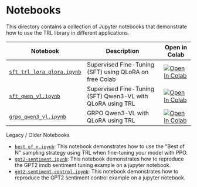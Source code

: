 # Notebooks

This directory contains a collection of Jupyter notebooks that demonstrate how to use the TRL library in different applications.


| Notebook | Description | Open in Colab |
|----------|-------------|---------------|
| [`sft_trl_lora_qlora.ipynb`](https://github.com/huggingface/trl/tree/main/examples/notebooks/sft_trl_lora_qlora.ipynb) | Supervised Fine-Tuning (SFT) using QLoRA on free Colab | [![Open In Colab](https://colab.research.google.com/assets/colab-badge.svg)](https://colab.research.google.com/github/huggingface/trl/blob/main/examples/notebooks/sft_trl_lora_qlora.ipynb) |
| [`sft_qwen_vl.ipynb`](https://github.com/huggingface/trl/tree/main/examples/notebooks/sft_qwen_vl.ipynb) | Supervised Fine-Tuning (SFT) Qwen3-VL with QLoRA using TRL | [![Open In Colab](https://colab.research.google.com/assets/colab-badge.svg)](https://colab.research.google.com/github/huggingface/trl/blob/main/examples/notebooks/sft_qwen_vl.ipynb) |
| [`grpo_qwen3_vl.ipynb`](https://github.com/huggingface/trl/tree/main/examples/notebooks/grpo_qwen3_vl.ipynb) | GRPO Qwen3-VL with QLoRA using TRL | [![Open In Colab](https://colab.research.google.com/assets/colab-badge.svg)](https://colab.research.google.com/github/huggingface/trl/blob/main/examples/notebooks/grpo_qwen3_vl.ipynb) |


Legacy / Older Notebooks

- [`best_of_n.ipynb`](https://github.com/huggingface/trl/tree/main/examples/notebooks/best_of_n.ipynb): This notebook demonstrates how to use the "Best of N" sampling strategy using TRL when fine-tuning your model with PPO.
- [`gpt2-sentiment.ipynb`](https://github.com/huggingface/trl/tree/main/examples/notebooks/gpt2-sentiment.ipynb): This notebook demonstrates how to reproduce the GPT2 imdb sentiment tuning example on a jupyter notebook.
- [`gpt2-sentiment-control.ipynb`](https://github.com/huggingface/trl/tree/main/examples/notebooks/gpt2-sentiment-control.ipynb): This notebook demonstrates how to reproduce the GPT2 sentiment control example on a jupyter notebook.

